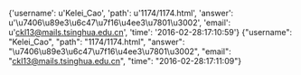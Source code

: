 {'username': u'Kelei_Cao', 'path': u'1174/1174.html', 'answer': u'\u7406\u89e3\u6c47\u7f16\u4ee3\u7801\u3002', 'email': u'ckl13@mails.tsinghua.edu.cn', 'time': '2016-02-28:17:10:59'}
{"username": "Kelei_Cao", "path": "1174/1174.html", "answer": "\u7406\u89e3\u6c47\u7f16\u4ee3\u7801\u3002", "email": "ckl13@mails.tsinghua.edu.cn", "time": "2016-02-28:17:11:09"}